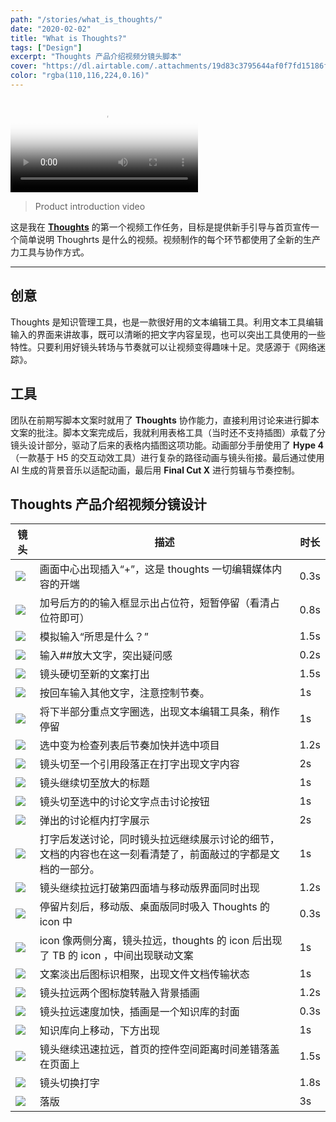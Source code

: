 ```yaml
---
path: "/stories/what_is_thoughts/"
date: "2020-02-02"
title: "What is Thoughts?"
tags: ["Design"]
excerpt: "Thoughts 产品介绍视频分镜头脚本"
cover: "https://dl.airtable.com/.attachments/19d83c3795644af0f7fd15186f500683/3a5bdddb/thoughts_video.jpg"
color: "rgba(110,116,224,0.16)"
---
```


<video preload="metadata" controls="controls" poster="../../stories/what_is_thoughts/7.jpg"><source type="video/mp4" src="http://dn-clients.teambition.net/thoughts/thoughts_intro_2019.mp4"></video>

> Product introduction video

这是我在 [**Thoughts**](https://thoughts.teambition.com/site) 的第一个视频工作任务，目标是提供新手引导与首页宣传一个简单说明 Thoughrts 是什么的视频。视频制作的每个环节都使用了全新的生产力工具与协作方式。

---

## 创意

Thoughts 是知识管理工具，也是一款很好用的文本编辑工具。利用文本工具编辑输入的界面来讲故事，既可以清晰的把文字内容呈现，也可以突出工具使用的一些特性。只要利用好镜头转场与节奏就可以让视频变得趣味十足。灵感源于《网络迷踪》。

## 工具

团队在前期写脚本文案时就用了 **Thoughts** 协作能力，直接利用讨论来进行脚本文案的批注。脚本文案完成后，我就利用表格工具（当时还不支持插图）承载了分镜头设计部分，驱动了后来的表格内插图这项功能。动画部分手册使用了 **Hype 4** （一款基于 H5 的交互动效工具）进行复杂的路径动画与镜头衔接。最后通过使用 AI 生成的背景音乐以适配动画，最后用 **Final Cut X** 进行剪辑与节奏控制。

## Thoughts 产品介绍视频分镜设计

| 镜头 | 描述 | 时长 |
| ---- | ---- | ---- |
| ![](https://dl.airtable.com/.attachments/ded484837e4efd02c5bb26d8b4193d19/dbd882c7/1.jpg)  | 画面中心出现插入“+”，这是 thoughts 一切编辑媒体内容的开端                                                    | 0.3s |
| ![](https://dl.airtable.com/.attachments/890058bc924fa74c911691605daa28df/bf133bd8/2.jpg)  | 加号后方的的输入框显示出占位符，短暂停留（看清占位符即可）                                                   | 0.8s |
| ![](https://dl.airtable.com/.attachments/09fa4e93b541ee9a5f8bf32783b79ef9/411b3d40/3.jpg)  | 模拟输入“所思是什么？”                                                                                       | 1.5s |
| ![](https://dl.airtable.com/.attachments/2c440f62e68cf885717b7b6f60a0a583/04fe6629/4.jpg)  | 输入##放大文字，突出疑问感                                                                                   | 0.2s |
| ![](https://dl.airtable.com/.attachments/987f086d165e1d009f9f25c8c94a1fc7/b60d4487/5.jpg)  | 镜头硬切至新的文案打出                                                                                       | 1.5s |
| ![](https://dl.airtable.com/.attachments/2bacfc0221a65f40b98fe57076458c34/03aaac7c/6.jpg)  | 按回车输入其他文字，注意控制节奏。                                                                           | 1s   |
| ![](https://dl.airtable.com/.attachments/dcafef08ae0dcdd7b98feaa1158a4e3b/f468e027/7.jpg)  | 将下半部分重点文字圈选，出现文本编辑工具条，稍作停留                                                         | 1s   |
| ![](https://dl.airtable.com/.attachments/bbeb6b1a0cc9990fddefdb7c33e927e5/061e11b2/8.jpg)  | 选中变为检查列表后节奏加快并选中项目                                                                         | 1.2s |
| ![](https://dl.airtable.com/.attachments/33cb847034dbb258af8ba000527a8264/bc8b8b4b/9.jpg)  | 镜头切至一个引用段落正在打字出现文字内容                                                                     | 2s   |
| ![](https://dl.airtable.com/.attachments/44c05c6d10bea72a2a649c830ae2e13c/b18ba055/10.jpg)  | 镜头继续切至放大的标题                                                                                       | 1s   |
| ![](https://dl.airtable.com/.attachments/de22c6a9ca63aff0462759f9950a6357/ae342012/11.jpg) | 镜头切至选中的讨论文字点击讨论按钮                                                                           | 1s   |
| ![](https://dl.airtable.com/.attachments/115f7c6e81c4548f9b0b36e5cba24550/3db91eb0/12.jpg) | 弹出的讨论框内打字展示                                                                                       | 2s   |
| ![](https://dl.airtable.com/.attachments/48c94c86ab8b5b42ad59466a1b8dae1c/a32a6945/13.jpg) | 打字后发送讨论，同时镜头拉远继续展示讨论的细节，文档的内容也在这一刻看清楚了，前面敲过的字都是文档的一部分。 | 1s   |
| ![](https://dl.airtable.com/.attachments/68b4ce1b1a635c47f9e5fbd4a0dfd3e7/d71a0640/14.jpg) | 镜头继续拉远打破第四面墙与移动版界面同时出现                                                                 | 1.2s |
| ![](https://dl.airtable.com/.attachments/d1259039601359403d2e1349afc8c5e7/055874f7/15.jpg) | 停留片刻后，移动版、桌面版同时吸入 Thoughts 的 icon 中                                                       | 0.3s |
| ![](https://dl.airtable.com/.attachments/65f2829c029d2a4a37f405a079910c9e/95f6e73f/16.jpg) | icon 像两侧分离，镜头拉远，thoughts 的 icon 后出现了 TB 的 icon ，中间出现联动文案                           | 1s   |
| ![](https://dl.airtable.com/.attachments/13963a45a44c854faa2376e1b0cdd8b4/996d3525/17.jpg) | 文案淡出后图标识相聚，出现文件文档传输状态                                                                   | 1s   |
| ![](https://dl.airtable.com/.attachments/10770575d329e9b0a4b097fee6eef98a/24b9f422/18.jpg) | 镜头拉远两个图标旋转融入背景插画                                                                             | 1.2s |
| ![](https://dl.airtable.com/.attachments/d0dd6798f0e2001d0de0d490e3e4f3b2/7d78712a/19.jpg) | 镜头拉远速度加快，插画是一个知识库的封面                                                                     | 0.3s |
| ![](https://dl.airtable.com/.attachments/ec27ff95e73d9eab79d6e4c0a06e76cb/ac2259aa/20.jpg) | 知识库向上移动，下方出现                                                                                     | 1s   |
| ![](https://dl.airtable.com/.attachments/f6deb9f57d61cb3b0fdbf59d80a43853/a2c77f73/21.jpg) | 镜头继续迅速拉远，首页的控件空间距离时间差错落盖在页面上                                                     | 1.5s |
| ![](https://dl.airtable.com/.attachments/222e7ed3f807289f86cef4ba4c1c1942/36422e3c/22.jpg) | 镜头切换打字                                                                                                 | 1.8s |
| ![](https://dl.airtable.com/.attachments/8adf723cd4626d41b1f5586fb969704e/7d411a81/23.jpg) | 落版                                                                                                         | 3s   |